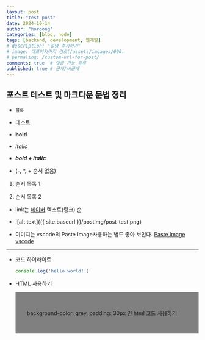 ```yaml
---
layout: post
title: "test post"
date: 2024-10-14
author: "horoong"
categories: [blog, node]
tags: [backend, development, 웹개발]
# description: "설명 추가하기"
# image: 대표이지미지 경로(/assets/imgages/000.
# permaling: /custom-url-for-post/
comments: true  # 댓글 가능 유무
published: true # 공개/비공개
---
```


## 포스트 테스트 및 마크다운 문법 정리

* ``블록``

* 테스트 

* **bold**

* *italic*

* ***bold + italic***

- (-, *, + 순서 없음)

1. 순서 목록 1

2. 순서 목록 2

* link는 [네이버](https://www.naver.com/)   텍스트(링크) 순

* ![alt text]({{ site.baseurl  }}/postImg/post-test.png)

* 이미지는 vscode의 Paste Image사용하는 법도 좋아 보인다. [Paste Image vscode](https://marketplace.visualstudio.com/items?itemName=mushan.vscode-paste-image)



***

* 코드 하이라이트
    ```js
    console.log('hello world!')
    ```


* HTML 사용하기
    <div style="background-color: grey; padding: 30px;">
        <p>background-color: grey, padding: 30px 인 html 코드 사용하기</p>
    </div>
